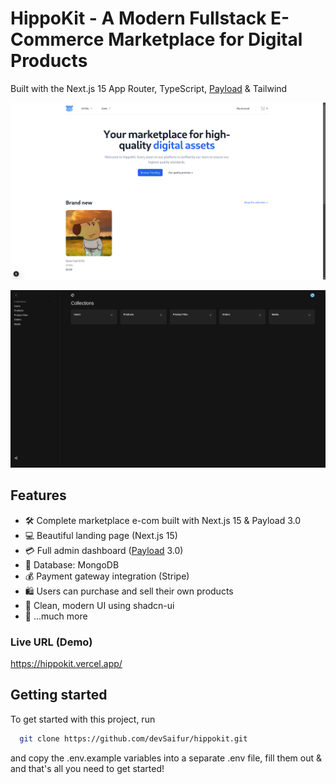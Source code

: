 # HippoKit - A Modern Fullstack E-Commerce Marketplace for Digital Products

Built with the Next.js 15 App Router, TypeScript, [Payload](https://payloadcms.com/) & Tailwind

![Project Image](https://github.com/devsaifur/hippokit/blob/main/screenshots/Screenshot-1.png?raw=true)

![Project Image](https://github.com/devsaifur/hippokit/blob/main/screenshots/Screenshot-2.png?raw=true)

## Features

- 🛠️ Complete marketplace e-com built with Next.js 15 & Payload 3.0
- 💻 Beautiful landing page (Next.js 15)
- 💳 Full admin dashboard ([Payload](https://payloadcms.com/) 3.0)
- 💽 Database: MongoDB
- 💰 Payment gateway integration (Stripe)
- 🛍️ Users can purchase and sell their own products
- 🌟 Clean, modern UI using shadcn-ui
- 🎁 ...much more

### Live URL (Demo)

https://hippokit.vercel.app/

## Getting started

To get started with this project, run

```bash
  git clone https://github.com/devSaifur/hippokit.git
```

and copy the .env.example variables into a separate .env file, fill them out & and that's all you need to get started!
